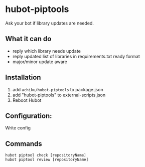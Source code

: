 # hubot-piptools

Ask your bot if library updates are needed.

## What it can do

- reply which library needs update
- reply updated list of libraries in requirements.txt ready format
- major/minor update aware


## Installation

1. add `achiku/hubot-piptools` to package.json
2. add "hubot-piptools" to external-scripts.json
4. Reboot Hubot

## Configuration:

Write config

## Commands

```
hubot piptool check [repositoryName]
hubot piptool review [repositoryName]
```
